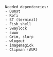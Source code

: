     Needed dependencies:
    - Dunst
    - Rofi
    - ST (terminal)
    - Fish shell
    - Swaylock
    - swww
    - Grim, slurp
    - wlogout
    - imagemagick
    - Clipman (AUR)
       
